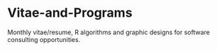 # Vitae-and-Programs
Monthly vitae/resume, R algorithms and graphic designs for software consulting opportunities.
